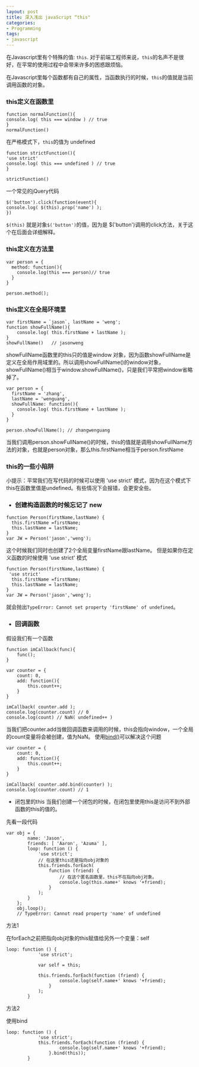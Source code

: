 ```yaml
---
layout: post
title: 深入浅出 javaScript “this" 
categories:
- Programming
tags:
- javascript
---
```


在Javascript里有个特殊的值: `this`. 对于前端工程师来说，`this`的名声不是很好，在平常的使用过程中会带来许多的困惑跟烦恼。


在Javascript里每个函数都有自己的属性，当函数执行的时候，`this`的值就是当前调用函数的对象。

###  this定义在函数里


~~~
function normalFunction(){
console.log( this === window ) // true
}
normalFunction()

~~~

在严格模式下，`this`的值为 undefined

~~~
function strictFunction(){
'use strict'
console.log( this === undefined ) // true
}

strictFunction()
~~~


一个常见的jQuery代码
~~~
$('button').click(function(event){
console.log( $(this).prop('name') );
})

~~~
`$(this)` 就是对象`$('button')`的值，因为是 $('button')调用的click方法，关于这个在后面会详细解释。

### this定义在方法里

~~~
var person = {
  method: function(){
	console.log(this === person)// true
  }
}

person.method();
~~~

### this定义在全局环境里

~~~
var firstName = `jason`, lastName = 'weng';
function showFullName(){
	console.log( this.firstName + lastName ); 
}
showFullName()   // jasonweng
~~~
showFullName函数里的this只的值是window 对象，因为函数showFullName是定义在全局作用域里的。所以调用showFullName()的window对象，showFullName()相当于window.showFullName()，只是我们平常把window省略掉了。



~~~
var person = {
  firstName = 'zhang',
  lastName = 'wenguang',
  showFullName: function(){
	console.log( this.firstName + lastName ); 
  }
}

person.showFullName(); // zhangwenguang
~~~
当我们调用person.showFullName()的时候，this的值就是调用showFullName方法的对象，也就是person对象，那么this.firstName相当于person.firstName


### this的一些小陷阱

小提示：平常我们在写代码的时候可以使用 'use strict' 模式，因为在这个模式下 this在函数里值是undefined。有些情况下会报错，会更安全些。

- ### 创建构造函数的时候忘记了 new

~~~
function Person(firstName,lastName) {
  this.firstName =firstName;
  this.lastName = lastName;
}
var JW = Person('jason','weng');
~~~
这个时候我们同时也创建了2个全局变量firstName跟lastName。
但是如果你在定义函数的时候使用 'use strict' 模式

~~~
function Person(firstName,lastName) {
 'use strict' 
  this.firstName =firstName;
  this.lastName = lastName;
}
var JW = Person('jason','weng');
~~~

就会抛出`TypeError: Cannot set property 'firstName' of undefined`。

- ### 回调函数

假设我们有一个函数

~~~
function imCallback(func){
	func();
}

~~~
~~~
var counter = {
	count: 0,
	add: function(){
		this.count++;
	}
}

imCallback( counter.add );
console.log(counter.count) // 0
console.log(count) // NaN( undefined++ )

~~~

当我们把counter.add当做回调函数来调用的时候，this会指向window，一个全局的count变量将会被创建，值为NaN。
使用[bind()](https://developer.mozilla.org/en-US/docs/Web/JavaScript/Reference/Global_Objects/Function/bind)可以解决这个问题

~~~
var counter = {
	count: 0,
	add: function(){
		this.count++;
	}
}

imCallback( counter.add.bind(counter) );
console.log(counter.count) // 1

~~~

- 闭包里的this
当我们创建一个闭包的时候，在闭包里使用this是访问不到外部函数的this的值的。

先看一段代码

~~~
var obj = {
        name: 'Jason',
        friends: [ 'Aaron', 'Azuma' ],
        loop: function () {
            'use strict';
            // 在这里this还是指向obj对象的
            this.friends.forEach(
                function (friend) {
                	// 在这个匿名函数里，this不在指向obj对象。
                    console.log(this.name+' knows '+friend);
                }
            );
        }
    };
    obj.loop();
    // TypeError: Cannot read property 'name' of undefined
~~~

方法1

在forEach之前把指向obj对象的this赋值给另外一个变量：self
~~~
loop: function () {
            'use strict';
            
            var self = this;
            
            this.friends.forEach(function (friend) {
                    console.log(self.name+' knows '+friend);
                }
            );
        }

~~~

方法2

使用bind
~~~
loop: function () {
            'use strict';            
            this.friends.forEach(function (friend) {
                    console.log(self.name+' knows '+friend);
                }.bind(this));
        }

~~~











